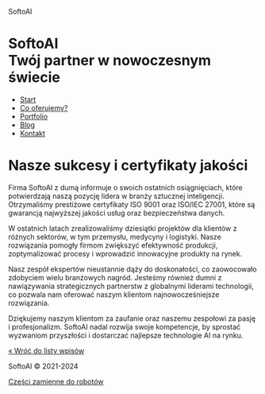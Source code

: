 SoftoAI       

SoftoAI  
Twój partner w nowoczesnym świecie
============================================

*   [Start](/ "Strona główna")
*   [Co oferujemy?](/uslugi "Zakres usług")
*   [Portfolio](/portfolio "Opisy naszych ostatnich realizacji dla klientów")
*   [Blog](/aktualnosci "Co wydarzyło się w naszej firmie?")
*   [Kontakt](/kontakt "Zadzwoń do nas, wyślij maila lub odwiedź nas osobiście")

Nasze sukcesy i certyfikaty jakości
===================================

Firma SoftoAI z dumą informuje o swoich ostatnich osiągnięciach, które potwierdzają naszą pozycję lidera w branży sztucznej inteligencji. Otrzymaliśmy prestiżowe certyfikaty ISO 9001 oraz ISO/IEC 27001, które są gwarancją najwyższej jakości usług oraz bezpieczeństwa danych.

W ostatnich latach zrealizowaliśmy dziesiątki projektów dla klientów z różnych sektorów, w tym przemysłu, medycyny i logistyki. Nasze rozwiązania pomogły firmom zwiększyć efektywność produkcji, zoptymalizować procesy i wprowadzić innowacyjne produkty na rynek.

Nasz zespół ekspertów nieustannie dąży do doskonałości, co zaowocowało zdobyciem wielu branżowych nagród. Jesteśmy również dumni z nawiązywania strategicznych partnerstw z globalnymi liderami technologii, co pozwala nam oferować naszym klientom najnowocześniejsze rozwiązania.

Dziękujemy naszym klientom za zaufanie oraz naszemu zespołowi za pasję i profesjonalizm. SoftoAI nadal rozwija swoje kompetencje, by sprostać wyzwaniom przyszłości i dostarczać najlepsze technologie AI na rynku.

[« Wróć do listy wpisów](/aktualnosci)

SoftoAI © 2021-2024

[Części zamienne do robotów](/czescizamienne)
